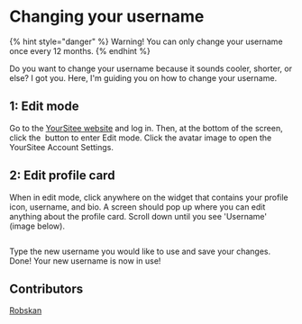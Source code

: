 # Changing your username

{% hint style="danger" %}
Warning! You can only change your username once every 12 months.
{% endhint %}

Do you want to change your username because it sounds cooler, shorter, or else? I got you. Here, I'm guiding you on how to change your username.

## 1: Edit mode

Go to the [YourSitee website](https://yoursit.ee) and log in. Then, at the bottom of the screen, click the <img src="../.gitbook/assets/Edit%20Button%20(1).png" alt="" data-size="line"> button to enter Edit mode. Click the avatar image to open the YourSitee Account Settings.

## 2: Edit profile card

When in edit mode, click anywhere on the widget that contains your profile icon, username, and bio. A screen should pop up where you can edit anything about the profile card. Scroll down until you see 'Username' (image below).

<figure><img src="../.gitbook/assets/chrome_CASRbiBAb0.png" alt=""><figcaption></figcaption></figure>

Type the new username you would like to use and save your changes. Done! Your new username is now in use!

## Contributors

[Robskan](../contributors.md#robskan)

